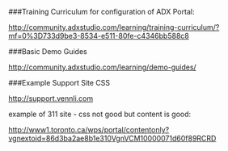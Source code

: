###Training Curriculum for configuration of ADX Portal:

http://community.adxstudio.com/learning/training-curriculum/?mf=0%3D733d9be3-8534-e511-80fe-c4346bb588c8

###Basic Demo Guides

http://community.adxstudio.com/learning/demo-guides/

###Example Support Site CSS

http://support.vennli.com

example of 311 site - css not good but content is good:

http://www1.toronto.ca/wps/portal/contentonly?vgnextoid=86d3ba2ae8b1e310VgnVCM10000071d60f89RCRD
